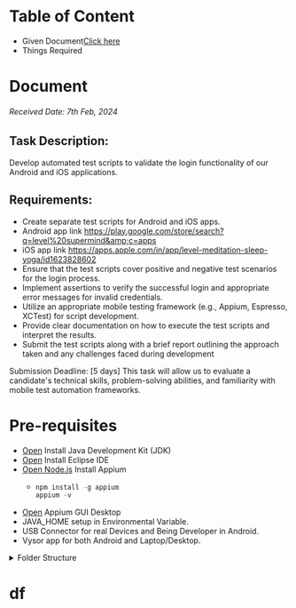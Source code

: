 # Table of Content
 - Given Document[Click here](https://github.com/RouthKiranBabu/Masai-School-Journey/edit/main/Assignment/Mobile%20Testing/Level%20Supermind%20Assignment/readme.md#document)
 - Things Required
# Document 
###### Received Date: 7th Feb, 2024
## Task Description:
Develop automated test scripts to validate the login functionality of our Android and iOS
applications.
## Requirements:
 - Create separate test scripts for Android and iOS apps.
 - Android app link
https://play.google.com/store/search?q=level%20supermind&amp;c=apps
 - iOS app link
https://apps.apple.com/in/app/level-meditation-sleep-yoga/id1623828602
 - Ensure that the test scripts cover positive and negative test scenarios for the login
process.
 - Implement assertions to verify the successful login and appropriate error messages
for invalid credentials.
 - Utilize an appropriate mobile testing framework (e.g., Appium, Espresso, XCTest) for
script development.
 - Provide clear documentation on how to execute the test scripts and interpret the
results.
 - Submit the test scripts along with a brief report outlining the approach taken and any
challenges faced during development

Submission Deadline: [5 days]
This task will allow us to evaluate a candidate&#39;s technical skills, problem-solving abilities, and
familiarity with mobile test automation frameworks.
# Pre-requisites
 - [Open](https://www.oracle.com/java/technologies/downloads/#java11?er=221886) Install Java Development Kit (JDK)
 - [Open](https://www.eclipse.org/) Install Eclipse IDE
 - [Open Node.js](https://nodejs.org/en) Install Appium
   - ```java
     npm install -g appium
     appium -v
      ```
  - [Open](https://appium.io/docs/en/latest/) Appium GUI Desktop
  - JAVA_HOME setup in Environmental Variable.
  - USB Connector for real Devices and Being Developer in Android.
  - Vysor app for both Android and Laptop/Desktop.
   

<details>
<summary>Folder Structure</summary>

```mermaid
graph TD;
a[Level Supermind Assignment]-->|Folder| b[Android/];
b --> c[src/test/]
c --> f[java]
f --> |Initializes the Appium driver, Loads configurations from config.properties, Sets up common test setup and teardown methods| h[base]
f --> |Implements Page Object Model POM for UI elements, Each page of the app gets a separate class.| i[pages]
f --> j[Reports]
j --> |test-output/ → Stores TestNG reports, Extent Reports can also be generated.| k[ReportManager]
j --> TestListner
f --> n[utils]
f --> l[tests]
l --> m[Contains User Scripts]
c --> g[resources]
g --> Properties
g --> Reports
g --> p[Runner]
p --> q[xml files for corresponding Login page]
g --> screenshots
b --> d[target]
b --> |Add all required dependencies & Plugin| e[pom.xml]
b --> readme.md
```
</details>

# df
